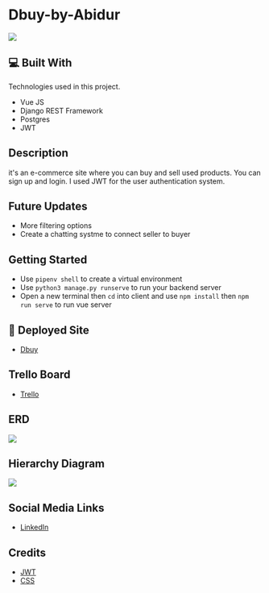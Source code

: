 # Dbuy-by-Abidur

![](https://i.imgur.com/EnRI5De.png)

## 💻 Built With

Technologies used in this project.

- Vue JS
- Django REST Framework
- Postgres
- JWT

## Description
it's an e-commerce site where you can buy and sell used products. You can sign up and login. I used JWT for the user authentication system.

## Future Updates
- More filtering options
- Create a chatting systme to connect seller to buyer

## Getting Started
- Use `pipenv shell` to create a virtual environment
- Use `python3 manage.py runserve` to run your backend server
- Open a new terminal then `cd` into client and use `npm install` then `npm run serve` to run vue server

## 🚀 Deployed Site
- [Dbuy](https://dbuy.netlify.app/)

## Trello Board
- [Trello](https://trello.com/b/PWXjAouB/dbuy)

## ERD
![](https://i.imgur.com/0gl7VcN.jpg)

## Hierarchy Diagram
![](https://i.imgur.com/Ob4zrMA.jpg)


## Social Media Links
- [LinkedIn](https://www.linkedin.com/in/abidurrahmandipta/)

## Credits
- [JWT](https://youtu.be/IsOtVyYbPto)
- [CSS](sanwebe.com)